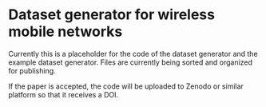 # Dataset generator for wireless mobile networks


Currently this is a placeholder for the code of the dataset generator and the example dataset generator. Files are currently being sorted and organized for publishing.

If the paper is accepted, the code will be uploaded to Zenodo or similar platform so that it receives a DOI.
